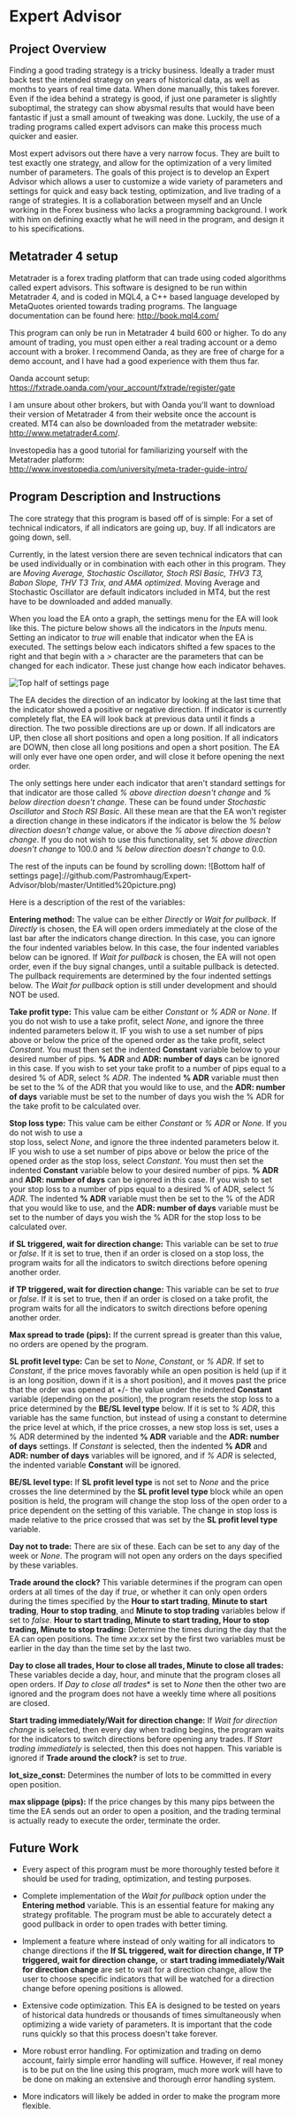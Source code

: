 Expert Advisor
=========================

Project Overview
----------------

Finding a good trading strategy is a tricky business. Ideally a trader must back test the intended strategy on years of historical data, as well as months to years of real time data. When done manually, this takes forever. Even if the idea behind a strategy is good, if just one parameter is slightly suboptimal, the strategy can show abysmal results that would have been fantastic if just a small amount of tweaking was done. Luckily, the use of a trading programs called expert advisors can make this process much quicker and easier. 

Most expert advisors out there have a very narrow focus. They are built to test exactly one strategy, and allow for the optimization of a very limited number of parameters. The goals of this project is to develop an Expert Advisor which allows a user to customize a wide variety of parameters and settings for quick and easy back testing, optimization, and live trading of a range of strategies. It is a collaboration between myself and an Uncle working in the Forex business who lacks a programming background. I work with him on defining exactly what he will need in the program, and design it to his specifications. 


Metatrader 4 setup
-----------------

Metatrader is a forex trading platform that can trade using coded algorithms called expert advisors. This software is designed to be run within Metatrader 4, and is coded in MQL4, a C++ based language developed by MetaQuotes oriented towards trading programs. The language documentation can be found here: http://book.mql4.com/ 

This program can only be run in Metatrader 4 build 600 or higher. To do any amount of trading, you must open either a real trading account or a demo account with a broker. I recommend Oanda, as they are free of charge for a demo account, and I have had a good experience with them thus far.	

Oanda account setup: https://fxtrade.oanda.com/your_account/fxtrade/register/gate

I am unsure about other brokers, but with Oanda you'll want to download their version of Metatrader 4 from their website once the account is created.  MT4 can also be downloaded from the metatrader website:
http://www.metatrader4.com/. 

Investopedia has a good tutorial for familiarizing yourself with the Metatrader platform:  
http://www.investopedia.com/university/meta-trader-guide-intro/




Program Description and Instructions
-------------------------------------

The core strategy that this program is based off of is simple:
For a set of technical indicators, if all indicators are going up, buy. If all indicators are going down, sell.

Currently, in the latest version there are seven technical indicators that can be used individually or in combination with each other in this program. They are *Moving Average, Stochastic Oscillator, Stoch RSI Basic, THV3 T3, Babon Slope, THV T3 Trix, and AMA optimized*. Moving Average and Stochastic Oscillator are default indicators included in MT4, but the rest have to be downloaded and added manually. 

When you load the EA onto a graph, the settings menu for the EA will look like this. The picture below shows all the indicators in the *Inputs* menu. Setting an indicator to *true* will enable that indicator when the EA is executed. The settings below each indicators shifted a few spaces to the right and that begin with a *>* character are the parameters that can be changed for each indicator. These just change how each indicator behaves.

![Top half of settings page](https://github.com/Pastromhaug/Expert-Advisor/blob/master/Untitled%20picture2.png)

The EA decides the direction of an indicator by looking at the last time that the indicator showed a positive or negative direction. If indicator is currently completely flat, the EA will look back at previous data until it finds a direction. The two possible directions are up or down. If all indicators are UP, then close all short positions and open a long position. If all indicators are DOWN, then close all long positions and open a short position. The EA will only ever have one open order, and will close it before opening the next order.

The only settings here under each indicator that aren't standard settings for that indicator are those called *% above direction doesn't change* and *% below direction doesn't change*. These can be found under *Stochastic Oscillator* and *Stoch RSI Basic*. All these mean are that the EA won't register a direction change in these indicators if the indicator is below the *% below direction doesn't change* value, or above the *% above direction doesn't change*. If you do not wish to use this functionality, set *% above direction doesn't change* to 100.0 and *% below direction doesn't change* to 0.0. 

The rest of the inputs can be found by scrolling down: 
![Bottom half of settings page]://github.com/Pastromhaug/Expert-Advisor/blob/master/Untitled%20picture.png)


Here is a description of the rest of the variables:

**Entering method:** The value can be either *Directly* or *Wait for pullback*. If *Directly* is chosen, the EA will open orders immediately at the close of the last bar after the indicators change direction. In this case, you can ignore the four indented variables below. In this case, the four indented variables below can be ignored. If *Wait for pullback* is chosen, the EA will not open order, even if the buy signal changes, until a suitable pullback is detected. The pullback requirements are determined by the four indented settings below. The *Wait for pullback* option is still under development and should NOT be used.

**Take profit type:** This value cam be either *Constant* or *% ADR* or *None*. If you do not wish to use a take profit, select *None*, and ignore the three indented parameters below it. IF you wish to use a set number of pips above or below the price of the opened order as the take profit, select *Constant*. You must then set the indented **Constant** variable below to your desired number of pips. **% ADR** and **ADR: number of days** can be ignored in this case. If you wish to set your take profit to a number of pips equal to a desired % of ADR, select *% ADR*. The indented **% ADR** variable must then be set to the % of the ADR that you would like to use, and the **ADR: number of days** variable must be set to the number of days you wish the % ADR for the take profit to be calculated over.

**Stop loss type:** This value cam be either *Constant* or *% ADR* or *None*. If you do not wish to use a  
stop loss, select *None*, and ignore the three indented parameters below it. IF you wish to use a set number of pips above or below the price of the opened order as the stop loss, select *Constant*. You must then set the indented **Constant** variable below to your desired number of pips. **% ADR** and **ADR: number of days** can be ignored in this case. If you wish to set your stop loss to a number of pips equal to a desired % of ADR, select *% ADR*. The indented **% ADR** variable must then be set to the % of the ADR that you would like to use, and the **ADR: number of days** variable must be set to the number of days you wish the % ADR for the stop loss to be calculated over.

**if SL triggered, wait for direction change:** This variable can be set to *true* or *false*. If it is set to true, then if an order is closed on a stop loss, the program waits for all the indicators to switch directions before opening another order. 


**if TP triggered, wait for direction change:** This variable can be set to *true* or *false*. If it is set to true, then if an order is closed on a take profit, the program waits for all the indicators to switch directions before opening another order. 

**Max spread to trade (pips):** If the current spread is greater than this value, no orders are opened by the program.

**SL profit level type:** Can be set to *None*, *Constant*, or *% ADR*. If set to *Constant*, if the price moves favorably while an open position is held (up if it is an long position, down if it is a short position), and it moves past the price that the order was opened at +/- the value under the indented **Constant** variable (depending on the position), the program resets the stop loss to a price determined by the **BE/SL level type** below. If it is set to *% ADR*, this variable has the same function, but instead of using a constant to determine the price level at which, if the price crosses, a new stop loss is set, uses a % ADR determined by the indented **% ADR** variable and the **ADR: number of days** settings. If *Constant* is selected, then the indented **% ADR** and **ADR: number of days** variables will be ignored, and if *% ADR* is selected, the indented variable **Constant** will be ignored.

**BE/SL level type:** If **SL profit level type** is not set to *None* and the price crosses the line determined by the **SL profit level type** block while an open position is held, the program will change the stop loss of the open order to a price dependent on the setting of this variable. The change in stop loss is made relative to the price crossed that was set by the **SL profit level type** variable.

**Day not to trade:** There are six of these. Each can be set to any day of the week or *None*. The program will not open any orders on the days specified by these variables.

**Trade around the clock?** This variable determines if the program can open orders at all times of the day if *true*, or whether it can only open orders during the times specified by the **Hour to start trading**, **Minute to start trading**, **Hour to stop trading**, and **Minute to stop trading** variables below if set to *false*. **Hour to start trading, Minute to start trading, Hour to stop trading, Minute to stop trading:** Determine the times during the day that the EA can open positions. The time *xx:xx* set by the first two variables must be earlier in the day than the time set by the last two.

**Day to close all trades, Hour to close all trades, Minute to close all trades:** These variables decide a day, hour, and minute that the program closes all open orders. If *Day to close all trades** is set to *None* then the other two are ignored and the program does not have a weekly time where all positions are closed.

**Start trading immediately/Wait for direction change:** If *Wait for direction change* is selected, then every day when trading begins, the program waits for the indicators to switch directions before opening any trades. If *Start trading immediately* is selected, then this does not happen. This variable is ignored if **Trade around the clock?** is set to *true*.

**lot_size_const:** Determines the number of lots to be committed in every open position.

**max slippage (pips):** If the price changes by this many pips between the time the EA sends out an order to open a position, and the trading terminal is actually ready to execute the order, terminate the order.


Future Work
-----------

-  Every aspect of this program must be more thoroughly tested before it should be used for trading, optimization, and testing purposes.

-  Complete implementation of the *Wait for pullback* option under the **Entering method** variable. This is an essential feature for making any strategy profitable. The program must be able to accurately detect a good pullback in order to open trades with better timing.

-  Implement a feature where instead of only waiting for all indicators to change directions if the **If SL triggered, wait for direction change, If TP triggered, wait for direction change,** or **start trading immediately/Wait for direction change** are set to wait for a direction change, allow the user to choose specific indicators that will be watched for a direction change before opening positions is allowed.

-  Extensive code optimization. This EA is designed to be tested on years of historical data hundreds or thousands of times simultaneously when optimizing a wide variety of parameters. It is important that the code runs quickly so that this process doesn't take forever.

-  More robust error handling. For optimization and trading on demo account, fairly simple error handling will suffice. However, if real money is to be put on the line using this program, much more work will have to be done on making an extensive and thorough error handling system.

-  More indicators will likely be added in order to make the program more flexible. 






